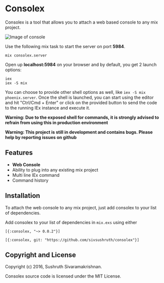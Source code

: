 # Consolex

Consolex is a tool that allows you to attach a web based console to any mix project.

![Image of console](https://camo.githubusercontent.com/868e1d520c1e46898d34270cbb773d20483177de/687474703a2f2f692e696d6775722e636f6d2f795369647970472e706e67)

Use the following mix task to start the server on port **5984**.

```
mix consolex.server
```

Open up **localhost:5984** on your browser and by default, you get 2 launch options: 

```
iex
iex -S mix
```
You can choose to provide other shell options as well, like `iex -S mix phoenix.server`.
Once the shell is launched, you can start using the editor and hit "Ctrl/Cmd + Enter" or click on the provided button to send the code to the running IEx instance and execute it. 

**Warning: Due to the exposed shell for commands, it is strongly advised to refrain from using this in production environment**

**Warning: This project is still in development and contains bugs. Please help by reporting issues on github**

## Features

* **Web Console**
* Ability to plug into any existing mix project
* Multi line IEx command
* Command history


## Installation

To attach the web console to any mix project, just add consolex to your list of dependencies.

Add consolex to your list of dependencies in `mix.exs` using either 

`[{:consolex, "~> 0.0.2"}]` 

`[{:consolex, git: "https://github.com/sivsushruth/consolex"}]`
    
## Copyright and License

Copyright (c) 2016, Sushruth Sivaramakrishnan.

Consolex source code is licensed under the MIT License.    


